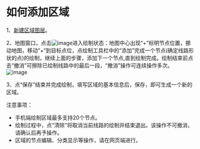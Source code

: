 # 如何添加区域

1、[新建区域图层](/m-layers.html)。

2、地图窗口，点击![image](https://pic.dituwuyou.com/map%2Fpicture%2Fm-addregion.png)进入绘制状态：地图中心出现“+”标明节点位置，挪动地图，移动“+”到目标点位，点绘制工具栏中的“添加”完成一个节点(确定线路形状的点)的绘制，继续上面的步骤，添加下一个节点,直到绘制完成。绘制结束前点击“撤消”可擦除已绘制线路中的最后一段，“撤消”操作可连续操作多次。
![image](https://pic.dituwuyou.com/map%2Fpicture%2Fmobile%2Fdrawline-0.png)

3、点“保存”结束并完成绘制，填写区域的基本信息后，保存，即可生成一个新的区域。


注意事项：

- 手机端绘制区域最多支持20个节点。
- 绘制过程中，点“清除”将取消当前线路的绘制并结束退出。该操作不可撤消，请确认后再予操作。
- 区域的节点编辑、分类显示等操作，请在网页端进行。




